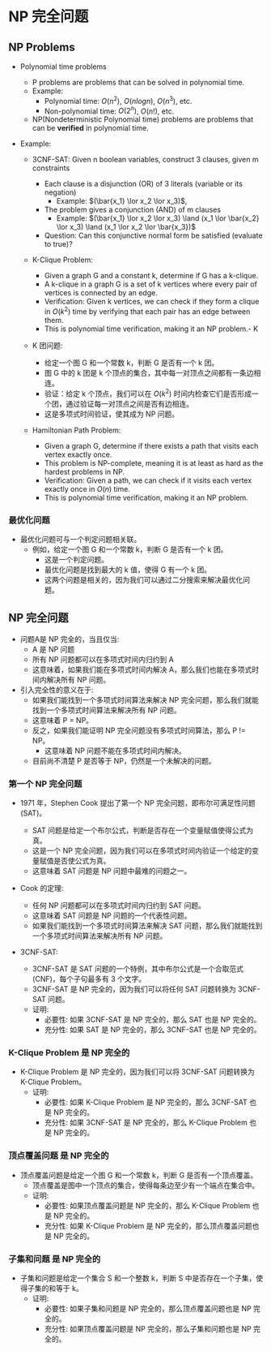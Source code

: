 # NP 完全问题

## NP Problems
- Polynomial time problems
    - P problems are problems that can be solved in polynomial time.
    - Example: 
        - Polynomial time: $O(n^2)$, $O(nlog n)$, $O(n^3)$, etc.
        - Non-polynomial time: $O(2^n)$, $O(n!)$, etc.
    - NP(Nondeterministic Polynomial time) problems are problems that can be **verified** in polynomial time.
        
- Example:
    - 3CNF-SAT: Given n boolean variables, construct 3 clauses, given m constraints
        - Each clause is a disjunction (OR) of 3 literals (variable or its negation)
            - Example: $(\bar{x_1} \lor x_2 \lor x_3)$, 
        - The problem gives a conjunction (AND) of m clauses
            - Example: $(\bar{x_1} \lor x_2 \lor x_3) \land (x_1 \lor \bar{x_2} \lor x_3) \land (x_1 \lor x_2 \lor \bar{x_3})$
        - Question: Can this conjunctive normal form be satisfied (evaluate to true)?
    
    - K-Clique Problem:
        - Given a graph G and a constant k, determine if G has a k-clique.
        - A k-clique in a graph G is a set of k vertices where every pair of vertices is connected by an edge.
        - Verification: Given k vertices, we can check if they form a clique in $O(k^2)$ time by verifying that each pair has an edge between them.
        - This is polynomial time verification, making it an NP problem.- K 

    - K 团问题:
        - 给定一个图 G 和一个常数 k，判断 G 是否有一个 k 团。
        - 图 G 中的 k 团是 k 个顶点的集合，其中每一对顶点之间都有一条边相连。
        - 验证：给定 k 个顶点，我们可以在 $O(k^2)$ 时间内检查它们是否形成一个团，通过验证每一对顶点之间是否有边相连。
        - 这是多项式时间验证，使其成为 NP 问题。
    
    - Hamiltonian Path Problem:
        - Given a graph G, determine if there exists a path that visits each vertex exactly once.
        - This problem is NP-complete, meaning it is at least as hard as the hardest problems in NP.
        - Verification: Given a path, we can check if it visits each vertex exactly once in $O(n)$ time.
        - This is polynomial time verification, making it an NP problem.

### 最优化问题
- 最优化问题可与一个判定问题相关联。
    - 例如，给定一个图 G 和一个常数 k，判断 G 是否有一个 k 团。
        - 这是一个判定问题。
        - 最优化问题是找到最大的 k 值，使得 G 有一个 k 团。
        - 这两个问题是相关的，因为我们可以通过二分搜索来解决最优化问题。

## NP 完全问题
- 问题A是 NP 完全的，当且仅当:
    - A 是 NP 问题
    - 所有 NP 问题都可以在多项式时间内归约到 A
    - 这意味着，如果我们能在多项式时间内解决 A，那么我们也能在多项式时间内解决所有 NP 问题。
- 引入完全性的意义在于:
    - 如果我们能找到一个多项式时间算法来解决 NP 完全问题，那么我们就能找到一个多项式时间算法来解决所有 NP 问题。
    - 这意味着 P = NP。
    - 反之，如果我们能证明 NP 完全问题没有多项式时间算法，那么 P != NP。
        - 这意味着 NP 问题不能在多项式时间内解决。
    - 目前尚不清楚 P 是否等于 NP，仍然是一个未解决的问题。

### 第一个 NP 完全问题

- 1971 年，Stephen Cook 提出了第一个 NP 完全问题，即布尔可满足性问题 (SAT)。
    - SAT 问题是给定一个布尔公式，判断是否存在一个变量赋值使得公式为真。
    - 这是一个 NP 完全问题，因为我们可以在多项式时间内验证一个给定的变量赋值是否使公式为真。
    - 这意味着 SAT 问题是 NP 问题中最难的问题之一。

- Cook 的定理:
    - 任何 NP 问题都可以在多项式时间内归约到 SAT 问题。
    - 这意味着 SAT 问题是 NP 问题的一个代表性问题。
    - 如果我们能找到一个多项式时间算法来解决 SAT 问题，那么我们就能找到一个多项式时间算法来解决所有 NP 问题。

- 3CNF-SAT:
    - 3CNF-SAT 是 SAT 问题的一个特例，其中布尔公式是一个合取范式 (CNF)，每个子句最多有 3 个文字。
    - 3CNF-SAT 是 NP 完全的，因为我们可以将任何 SAT 问题转换为 3CNF-SAT 问题。
    - 证明:
        - 必要性: 如果 3CNF-SAT 是 NP 完全的，那么 SAT 也是 NP 完全的。
        - 充分性: 如果 SAT 是 NP 完全的，那么 3CNF-SAT 也是 NP 完全的。

### K-Clique Problem 是 NP 完全的

- K-Clique Problem 是 NP 完全的，因为我们可以将 3CNF-SAT 问题转换为 K-Clique Problem。
    - 证明:
        - 必要性: 如果 K-Clique Problem 是 NP 完全的，那么 3CNF-SAT 也是 NP 完全的。
        - 充分性: 如果 3CNF-SAT 是 NP 完全的，那么 K-Clique Problem 也是 NP 完全的。

### 顶点覆盖问题 是 NP 完全的

- 顶点覆盖问题是给定一个图 G 和一个常数 k，判断 G 是否有一个顶点覆盖。
    - 顶点覆盖是图中一个顶点的集合，使得每条边至少有一个端点在集合中。
    - 证明:
        - 必要性: 如果顶点覆盖问题是 NP 完全的，那么 K-Clique Problem 也是 NP 完全的。
        - 充分性: 如果 K-Clique Problem 是 NP 完全的，那么顶点覆盖问题也是 NP 完全的。

### 子集和问题 是 NP 完全的

- 子集和问题是给定一个集合 S 和一个整数 k，判断 S 中是否存在一个子集，使得子集的和等于 k。
    - 证明:
        - 必要性: 如果子集和问题是 NP 完全的，那么顶点覆盖问题也是 NP 完全的。
        - 充分性: 如果顶点覆盖问题是 NP 完全的，那么子集和问题也是 NP 完全的。